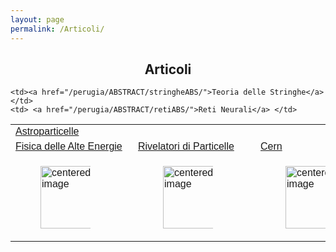 ```yaml
---
layout: page
permalink: /Articoli/
---
```

<html>
<head>
<style>
table {
  font-family: arial, sans-serif;
  border-collapse: collapse;
  width: 100%;
}

td, th {
  text-align: left;
  padding: 8px;
}

</style>
</head>
<body>
<center><h2><b>Articoli</b></h2></center>
<table>
  <tr>
    <td><a href="/perugia/ABSTRACT/amsABS/">Astroparticelle</a> </td>

    <td><a href="/perugia/ABSTRACT/stringheABS/">Teoria delle Stringhe</a></td>
    <td> <a href="/perugia/ABSTRACT/retiABS/">Reti Neurali</a> </td>
  </tr>

  <tr>
    <td><a href="/perugia/ABSTRACT/na62ABS/">Fisica delle Alte Energie</a></td>
    <td><a href="/perugia/ABSTRACT/triggerABS/">Rivelatori di Particelle</a></td>
    <td><a href="/perugia/ABSTRACT/cernABS/">Cern</a>                     </td>
  </tr>


  <tr>
    <td><figure>
        <img src="/perugia/ImmaginiAbstract/ams02ABS.png" alt="centered image" style="max-width:80%"
        height="auto" width="100" class="responsive"></figure></td>
    <td><figure>
        <img src="/perugia/ImmaginiAbstract/ams02ABS.png" alt="centered image" style="max-width:80%"
        height="auto" width="100" class="responsive"></figure></td>
    <td><figure>
        <img src="/perugia/ImmaginiAbstract/ams02ABS.png" alt="centered image" style="max-width:80%"
        height="auto" width="100" class="responsive"></figure></td>
  </tr>

</table>
</body>
</html>

